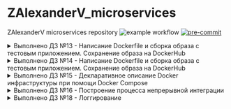 # ZAlexanderV_microservices
ZAlexanderV microservices repository
![example workflow](https://github.com/Otus-DevOps-2023-11/ZAlexanderV_microservices/actions/workflows/run-tests.yml/badge.svg)
[![pre-commit](https://img.shields.io/badge/pre--commit-enabled-brightgreen?logo=pre-commit&logoColor=white)](https://github.com/pre-commit/pre-commit)
<details><summary>Выполнено ДЗ №13 - Написание Dockerfile и сборка образа с тестовым приложением. Сохранение образа на DockerHub</summary>

  - Установлено окружение для работы с docker
  - Выполнил операции с docker локально
  - Создал docker-host в yandex cloud с помощью docker-machine
  - Собрал образ из Dockerfile
  - Поработал с docker на docker-host
  - Зарегистрировался на  docker hub
  - Загрузил образ на docker hub

  Задания со :star:
   - Создан код terraform для динамического развёртывания машин с docker
   - Создан код для packer подготавливающий образ с docker
   - Создан playbook для развёртывания docker и запуска контейнера
   - Создан файл для динамического поиска инветаря и объеденения в группу

</details>

<details><summary>Выполнено ДЗ №14 - Написание Dockerfile и сборка образа с тестовым приложением. Сохранение образа на DockerHub</summary>

  - Собрано приложение из нескольких контейнеров
  - Обновил dockerfile для сброки всех компонентов
  - Создана сеть для работы приложения
  - Примонтирован том для хранения данных

  Задания со :star:
   - Собран ui с базовым alpine образом

</details>

<details><summary>Выполнено ДЗ №15 - Декларативное описание Docker инфраструктуры при помощи Docker Compose</summary>

   Изменение названия проекта(префикс который задаётся контейнерам) происходит при установке переменной окружения `COMPOSE_PROJECT_NAME`

  - Описана структура проекта в docker compose
  - Создан файл переменных для подмены переменных окружения
  - Описаны несколько сетей для подключения к контейнеру


  Задания со :star:
  - Создан файл переопределения базовых переменных для запуска приложений с доп. флагами

</details>

<details><summary>Выполнено ДЗ №16 - Построение процесса непрерывной интеграции</summary>

   Изменение названия проекта(префикс который задаётся контейнерам) происходит при установке переменной окружения `COMPOSE_PROJECT_NAME`

  - Создана ВМ для запуска GitLab
  - Установлен DockerEngine через Ansible
  - Запущен Gitlab через Docker
  - Добавлен runner для исполнения задач
  - Сконфигурирован пайплайн для теста развёртывания
  - Определены переменные для развёртывания
  - Создана динамическая среда
  - Создан Compose файл для развёртывания Gitlab

</details>


<details><summary>Выполнено ДЗ №18 - Логгирование</summary>

  - Добавлена инфраструктура для логгирования
  - Создан DOckerfile для кастомного образа логгирования
  - Подготовлен файл конфигурации для агента логгирования

</details>
